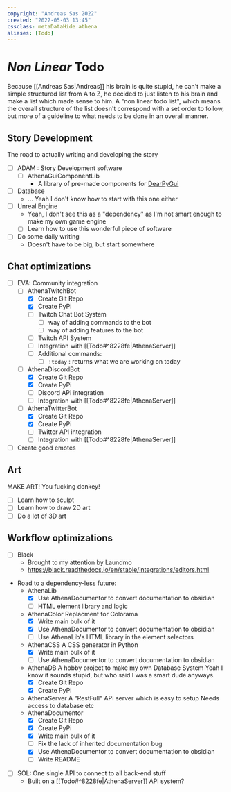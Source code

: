 ```yaml
---
copyright: "Andreas Sas 2022"
created: "2022-05-03 13:45"
cssclass: metaDataHide athena
aliases: [Todo]
---
```


# *Non Linear* Todo
Because [[Andreas Sas|Andreas]] his brain is quite stupid, he can't make a simple structured list from A to Z, he decided to just listen to his brain and make a list which made sense to him. A "non linear todo list", which means the overall structure of the list doesn't correspond with a set order to follow, but more of a guideline to what needs to be done in an overall manner.

## Story Development
The road to actually writing and developing the story
- [ ] ADAM : Story Development software
    - [ ] <span class="todo_project">AthenaGuiComponentLib</span>
        - A library of pre-made components for [DearPyGui](https://github.com/hoffstadt/DearPyGui)
- [ ] Database
    - ... Yeah I don't know how to start with this one either
- [ ] Unreal Engine
    - Yeah, I don't see this as a "dependency" as I'm not smart enough to make my own game engine
    - [ ] Learn how to use this wonderful piece of software
- [ ] Do some daily writing
    - Doesn't have to be big, but start somewhere

## Chat optimizations
- [ ] EVA: Community integration
    - [ ] <span class="todo_project">AthenaTwitchBot</span>
        -  [x] Create Git Repo
        -  [x] Create PyPi 
        - [ ] Twitch Chat Bot System
            -  [ ] way of adding commands to the bot
            -  [ ] way of adding features to the bot
        - [ ] Twitch API System
        - [ ] Integration with [[Todo#^8228fe|AthenaServer]]
        - [ ] Additional commands:
            - [ ] `!today` : returns what we are working on today
    - [ ] <span class="todo_project">AthenaDiscordBot</span>
        -  [x] Create Git Repo
        -  [x] Create PyPi 
        - [ ] Discord API integration
        - [ ] Integration with [[Todo#^8228fe|AthenaServer]]
    - [ ] <span class="todo_project">AthenaTwitterBot</span>
        -  [x] Create Git Repo
        -  [x] Create PyPi 
        - [ ] Twitter API integration
        - [ ] Integration with [[Todo#^8228fe|AthenaServer]]
- [ ] Create good emotes

## Art
MAKE ART! You fucking donkey!
- [ ] Learn how to sculpt
- [ ] Learn how to draw 2D art
- [ ] Do a lot of 3D art

## Workflow optimizations
- [ ] Black
    - Brought to my attention by Laundmo
    -  https://black.readthedocs.io/en/stable/integrations/editors.html

-  Road to a dependency-less future:
     -  <span class="todo_project">AthenaLib</span>
        -  [x] Use AthenaDocumentor to convert documentation to obsidian
        -  [ ] HTML element library and logic
    -  <span class="todo_project">AthenaColor</span>
       Replacment for Colorama
        -  [x] Write main bulk of it
        -  [x] Use AthenaDocumentor to convert documentation to obsidian
        -  [ ] Use AthenaLib's HTML library in the element selectors
    -  <span class="todo_project">AthenaCSS</span>
       A CSS generator in Python
        -  [x] Write main bulk of it
        -  [ ] Use AthenaDocumentor to convert documentation to obsidian
    -  <span class="todo_project">AthenaDB</span> 
        A hobby project to make my own Database System
        Yeah I know it sounds stupid, but who said I was a smart dude anyways.
        -  [x] Create Git Repo
        -  [x] Create PyPi 
    -  <span class="todo_project">AthenaServer</span>
        A "RestFull" API server which is easy to setup
        Needs access to database etc
    -  <span class="todo_project">AthenaDocumentor</span>
        -  [x] Create Git Repo
        -  [x] Create PyPi 
        -  [x] Write main bulk of it
        -  [ ] Fix the lack of inherited documentation bug
        -  [x] Use AthenaDocumentor to convert documentation to obsidian
        -  [ ] Write README
-  [ ] SOL: One single API to connect to all back-end stuff
    -  Built on a [[Todo#^8228fe|AthenaServer]] API system?